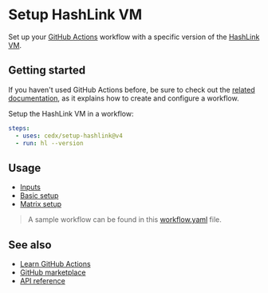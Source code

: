 # Setup HashLink VM
Set up your [GitHub Actions](https://docs.github.com/en/actions) workflow 
with a specific version of the [HashLink VM](https://hashlink.haxe.org).

## Getting started
If you haven't used GitHub Actions before, be sure to check out the [related documentation](https://docs.github.com/en/actions/quickstart), 
as it explains how to create and configure a workflow.

Setup the HashLink VM in a workflow:

```yaml
steps:
  - uses: cedx/setup-hashlink@v4
  - run: hl --version
```

## Usage
- [Inputs](usage/inputs.md)
- [Basic setup](usage/basic-setup.md)
- [Matrix setup](usage/matrix-setup.md)

> A sample workflow can be found in this [workflow.yaml](https://github.com/cedx/setup-hashlink/blob/main/example/workflow.yaml) file.

## See also
- [Learn GitHub Actions](https://docs.github.com/en/actions/learn-github-actions)
- [GitHub marketplace](https://github.com/marketplace/actions/setup-hashlink-vm)
- [API reference](api/)
